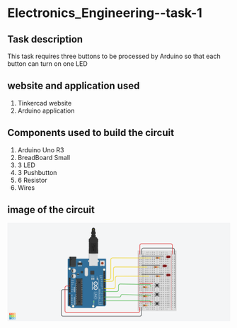 # Electronics_Engineering--task-1

## Task description 
This task requires three buttons to be processed by Arduino so that each button can turn on one LED

## website and application used
1. Tinkercad website
2. Arduino application

## Components used to build the circuit
1. Arduino Uno R3
2. BreadBoard Small
3. 3 LED
4. 3 Pushbutton
5. 6 Resistor
6. Wires

## image of the circuit
![image alt](https://github.com/Sa12345678434/Electronics_Engineering-task-1/blob/main/electrical%20circuit.png?raw=true)






